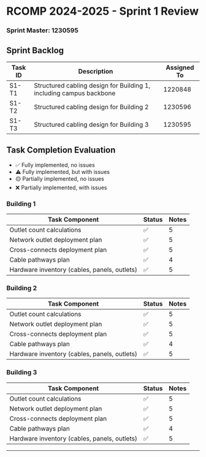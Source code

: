 RCOMP 2024-2025 - Sprint 1 Review
=================================

### Sprint Master: 1230595 ###

## Sprint Backlog ##

| Task ID | Description                                                         | Assigned To |
|---------|---------------------------------------------------------------------|-------------|
| S1-T1   | Structured cabling design for Building 1, including campus backbone | 1220848     |
| S1-T2   | Structured cabling design for Building 2                            | 1230596     |
| S1-T3   | Structured cabling design for Building 3                            | 1230595     |

## Task Completion Evaluation ##

- ✅ Fully implemented, no issues
- ⚠️ Fully implemented, but with issues
- 🟡 Partially implemented, no issues
- ❌ Partially implemented, with issues

### Building 1 ###

| Task Component                               | Status | Notes |
|----------------------------------------------|--------|-------|
| Outlet count calculations                    | ✅      | 5     |
| Network outlet deployment plan               | ✅      | 5     |
| Cross-connects deployment plan               | ✅      | 5     |
| Cable pathways plan                          | ✅      | 4     |
| Hardware inventory (cables, panels, outlets) | ✅      | 5     |

### Building 2 ###

| Task Component                               | Status | Notes |
|----------------------------------------------|--------|-------|
| Outlet count calculations                    | ✅      | 5     |
| Network outlet deployment plan               | ✅      | 5     |
| Cross-connects deployment plan               | ✅      | 5     |
| Cable pathways plan                          | ✅      | 4     |
| Hardware inventory (cables, panels, outlets) | ✅      | 5     |

### Building 3 ###

| Task Component                               | Status | Notes |
|----------------------------------------------|--------|-------|
| Outlet count calculations                    | ✅      | 5     |
| Network outlet deployment plan               | ✅      | 5     |
| Cross-connects deployment plan               | ✅      | 5     |
| Cable pathways plan                          | ✅      | 4     |
| Hardware inventory (cables, panels, outlets) | ✅      | 5     |

---